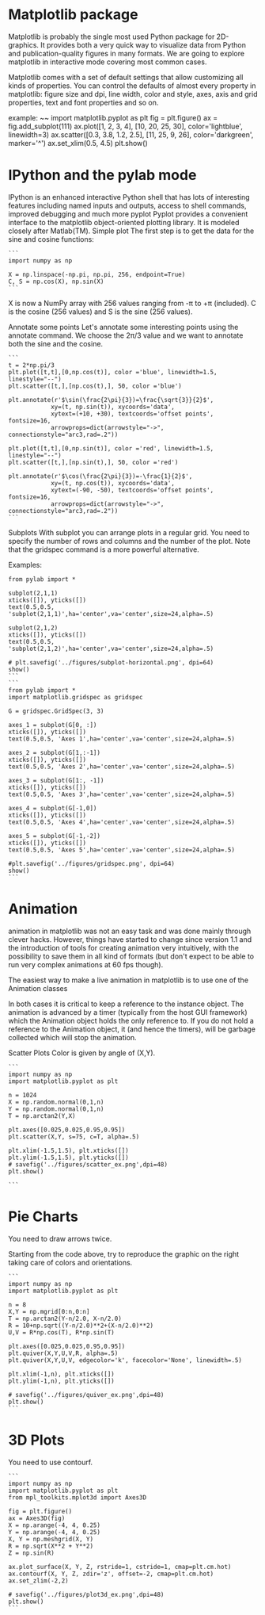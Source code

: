
# Matplotlib package
Matplotlib is probably the single most used Python package for 2D-graphics. It provides both a very quick way to visualize data from Python and publication-quality figures in many formats. We are going to explore matplotlib in interactive mode covering most common cases.

Matplotlib comes with a set of default settings that allow customizing all kinds of properties. You can control the defaults of almost every property in matplotlib: figure size and dpi, line width, color and style, axes, axis and grid properties, text and font properties and so on.

example:
~~
import matplotlib.pyplot as plt
fig = plt.figure()
ax = fig.add_subplot(111)
ax.plot([1, 2, 3, 4], [10, 20, 25, 30], color='lightblue', linewidth=3)
ax.scatter([0.3, 3.8, 1.2, 2.5], [11, 25, 9, 26], color='darkgreen', marker='^')
ax.set_xlim(0.5, 4.5)
plt.show()

# IPython and the pylab mode
IPython is an enhanced interactive Python shell that has lots of interesting features including named inputs and outputs, access to shell commands, improved debugging and much more
pyplot
Pyplot provides a convenient interface to the matplotlib object-oriented plotting library. It is modeled closely after Matlab(TM).
Simple plot
The first step is to get the data for the sine and cosine functions:

    ```
    import numpy as np

    X = np.linspace(-np.pi, np.pi, 256, endpoint=True)
    C, S = np.cos(X), np.sin(X)
    ```
X is now a NumPy array with 256 values ranging from -π to +π (included). C is the cosine (256 values) and S is the sine (256 values).

Annotate some points
Let's annotate some interesting points using the annotate command. We choose the 2π/3 value and we want to annotate both the sine and the cosine.

    ```
    t = 2*np.pi/3
    plt.plot([t,t],[0,np.cos(t)], color ='blue', linewidth=1.5, linestyle="--")
    plt.scatter([t,],[np.cos(t),], 50, color ='blue')

    plt.annotate(r'$\sin(\frac{2\pi}{3})=\frac{\sqrt{3}}{2}$',
                xy=(t, np.sin(t)), xycoords='data',
                xytext=(+10, +30), textcoords='offset points', fontsize=16,
                arrowprops=dict(arrowstyle="->", connectionstyle="arc3,rad=.2"))

    plt.plot([t,t],[0,np.sin(t)], color ='red', linewidth=1.5, linestyle="--")
    plt.scatter([t,],[np.sin(t),], 50, color ='red')

    plt.annotate(r'$\cos(\frac{2\pi}{3})=-\frac{1}{2}$',
                xy=(t, np.cos(t)), xycoords='data',
                xytext=(-90, -50), textcoords='offset points', fontsize=16,
                arrowprops=dict(arrowstyle="->", connectionstyle="arc3,rad=.2"))
    ```
Subplots
With subplot you can arrange plots in a regular grid. You need to specify the number of rows and columns and the number of the plot. Note that the gridspec command is a more powerful alternative.

Examples:


    from pylab import *

    subplot(2,1,1)
    xticks([]), yticks([])
    text(0.5,0.5, 'subplot(2,1,1)',ha='center',va='center',size=24,alpha=.5)

    subplot(2,1,2)
    xticks([]), yticks([])
    text(0.5,0.5, 'subplot(2,1,2)',ha='center',va='center',size=24,alpha=.5)

    # plt.savefig('../figures/subplot-horizontal.png', dpi=64)
    show()
    ```
    ```
    from pylab import *
    import matplotlib.gridspec as gridspec

    G = gridspec.GridSpec(3, 3)

    axes_1 = subplot(G[0, :])
    xticks([]), yticks([])
    text(0.5,0.5, 'Axes 1',ha='center',va='center',size=24,alpha=.5)

    axes_2 = subplot(G[1,:-1])
    xticks([]), yticks([])
    text(0.5,0.5, 'Axes 2',ha='center',va='center',size=24,alpha=.5)

    axes_3 = subplot(G[1:, -1])
    xticks([]), yticks([])
    text(0.5,0.5, 'Axes 3',ha='center',va='center',size=24,alpha=.5)

    axes_4 = subplot(G[-1,0])
    xticks([]), yticks([])
    text(0.5,0.5, 'Axes 4',ha='center',va='center',size=24,alpha=.5)

    axes_5 = subplot(G[-1,-2])
    xticks([]), yticks([])
    text(0.5,0.5, 'Axes 5',ha='center',va='center',size=24,alpha=.5)

    #plt.savefig('../figures/gridspec.png', dpi=64)
    show()
    ```
# Animation
animation in matplotlib was not an easy task and was done mainly through clever hacks. However, things have started to change since version 1.1 and the introduction of tools for creating animation very intuitively, with the possibility to save them in all kind of formats (but don't expect to be able to run very complex animations at 60 fps though).

The easiest way to make a live animation in matplotlib is to use one of the Animation classes

In both cases it is critical to keep a reference to the instance object. The animation is advanced by a timer (typically from the host GUI framework) which the Animation object holds the only reference to. If you do not hold a reference to the Animation object, it (and hence the timers), will be garbage collected which will stop the animation.

Scatter Plots
Color is given by angle of (X,Y).

    ```
    import numpy as np
    import matplotlib.pyplot as plt

    n = 1024
    X = np.random.normal(0,1,n)
    Y = np.random.normal(0,1,n)
    T = np.arctan2(Y,X)

    plt.axes([0.025,0.025,0.95,0.95])
    plt.scatter(X,Y, s=75, c=T, alpha=.5)

    plt.xlim(-1.5,1.5), plt.xticks([])
    plt.ylim(-1.5,1.5), plt.yticks([])
    # savefig('../figures/scatter_ex.png',dpi=48)
    plt.show()

    ```
# Pie Charts
You need to draw arrows twice.

Starting from the code above, try to reproduce the graphic on the right taking care of colors and orientations.

    ```
    import numpy as np
    import matplotlib.pyplot as plt

    n = 8
    X,Y = np.mgrid[0:n,0:n]
    T = np.arctan2(Y-n/2.0, X-n/2.0)
    R = 10+np.sqrt((Y-n/2.0)**2+(X-n/2.0)**2)
    U,V = R*np.cos(T), R*np.sin(T)

    plt.axes([0.025,0.025,0.95,0.95])
    plt.quiver(X,Y,U,V,R, alpha=.5)
    plt.quiver(X,Y,U,V, edgecolor='k', facecolor='None', linewidth=.5)

    plt.xlim(-1,n), plt.xticks([])
    plt.ylim(-1,n), plt.yticks([])

    # savefig('../figures/quiver_ex.png',dpi=48)
    plt.show()
    ```
# 3D Plots
You need to use contourf.

    ```
    import numpy as np
    import matplotlib.pyplot as plt
    from mpl_toolkits.mplot3d import Axes3D

    fig = plt.figure()
    ax = Axes3D(fig)
    X = np.arange(-4, 4, 0.25)
    Y = np.arange(-4, 4, 0.25)
    X, Y = np.meshgrid(X, Y)
    R = np.sqrt(X**2 + Y**2)
    Z = np.sin(R)

    ax.plot_surface(X, Y, Z, rstride=1, cstride=1, cmap=plt.cm.hot)
    ax.contourf(X, Y, Z, zdir='z', offset=-2, cmap=plt.cm.hot)
    ax.set_zlim(-2,2)

    # savefig('../figures/plot3d_ex.png',dpi=48)
    plt.show()
    ```